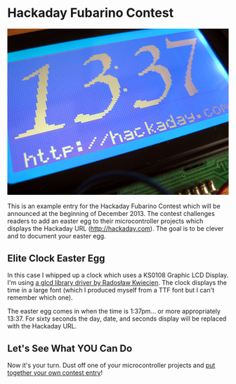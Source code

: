 Hackaday Fubarino Contest
=========================

![Breadboard Circuit](https://github.com/Hack-a-Day/had-fubarino-contest/raw/master/extras/had-fubarino-contest.png "Hackaday URL as clock easter egg")

This is an example entry for the Hackaday Fubarino Contest which will be announced at the beginning of December 2013. The contest challenges readers to add an easter egg to their microcontroller projects which displays the Hackaday URL (http://hackaday.com). The goal is to be clever and to document your easter egg.

Elite Clock Easter Egg
----------------------

In this case I whipped up a clock which uses a KS0108 Graphic LCD Display. I'm using [a glcd library driver by Radosław Kwiecien](http://en.radzio.dxp.pl/ks0108/). The clock displays the time in a large font (which I produced myself from a TTF font but I can't remember which one).

The easter egg comes in when the time is 1:37pm... or more appropriately 13:37. For sixty seconds the day, date, and seconds display will be replaced with the Hackaday URL.

Let's See What YOU Can Do
-------------------------

Now it's your turn. Dust off one of your microcontroller projects and [put together your own contest entry](http://hackaday.com)!
